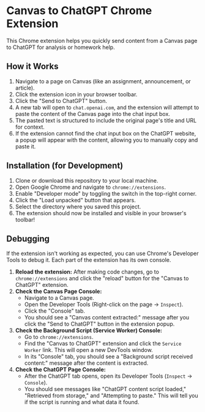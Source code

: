 # Canvas to ChatGPT Chrome Extension

This Chrome extension helps you quickly send content from a Canvas page to ChatGPT for analysis or homework help.

## How it Works

1.  Navigate to a page on Canvas (like an assignment, announcement, or article).
2.  Click the extension icon in your browser toolbar.
3.  Click the "Send to ChatGPT" button.
4.  A new tab will open to `chat.openai.com`, and the extension will attempt to paste the content of the Canvas page into the chat input box.
5.  The pasted text is structured to include the original page's title and URL for context.
6.  If the extension cannot find the chat input box on the ChatGPT website, a popup will appear with the content, allowing you to manually copy and paste it.

## Installation (for Development)

1.  Clone or download this repository to your local machine.
2.  Open Google Chrome and navigate to `chrome://extensions`.
3.  Enable "Developer mode" by toggling the switch in the top-right corner.
4.  Click the "Load unpacked" button that appears.
5.  Select the directory where you saved this project.
6.  The extension should now be installed and visible in your browser's toolbar!


## Debugging

If the extension isn't working as expected, you can use Chrome's Developer Tools to debug it. Each part of the extension has its own console.

1.  **Reload the extension:** After making code changes, go to `chrome://extensions` and click the "reload" button for the "Canvas to ChatGPT" extension.
2.  **Check the Canvas Page Console:**
    *   Navigate to a Canvas page.
    *   Open the Developer Tools (Right-click on the page -> `Inspect`).
    *   Click the "Console" tab.
    *   You should see a "Canvas content extracted:" message after you click the "Send to ChatGPT" button in the extension popup.
3.  **Check the Background Script (Service Worker) Console:**
    *   Go to `chrome://extensions`.
    *   Find the "Canvas to ChatGPT" extension and click the `Service Worker` link. This will open a new DevTools window.
    *   In its "Console" tab, you should see a "Background script received content:" message after the content is extracted.
4.  **Check the ChatGPT Page Console:**
    *   After the ChatGPT tab opens, open its Developer Tools (`Inspect` -> `Console`).
    *   You should see messages like "ChatGPT content script loaded," "Retrieved from storage," and "Attempting to paste." This will tell you if the script is running and what data it found.
